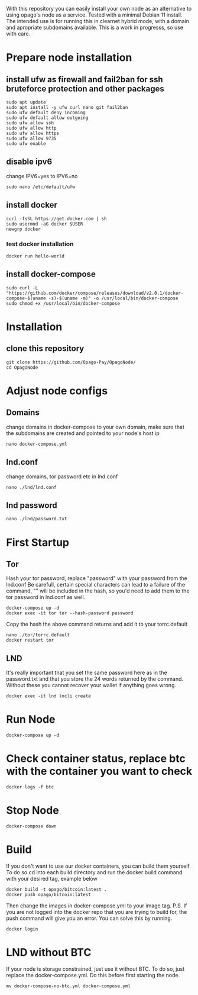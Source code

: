 With this repository you can easily install your own node as an alternative to using opago's node as a service. Tested with a minimal Debian 11 install. The intended use is for running this in clearnet hybrid mode, with a domain and apropriate subdomains available. This is a work in progresss, so use with care.

# Prepare node installation
## install ufw as firewall and fail2ban for ssh bruteforce protection and other packages
```
sudo apt update
sudo apt install -y ufw curl nano git fail2ban
sudo ufw default deny incoming
sudo ufw default allow outgoing
sudo ufw allow ssh
sudo ufw allow http
sudo ufw allow https
sudo ufw allow 9735
sudo ufw enable
```
## disable ipv6
change IPV6=yes to IPV6=no
```
sudo nano /etc/default/ufw
```
## install docker
```
curl -fsSL https://get.docker.com | sh
sudo usermod -aG docker $USER
newgrp docker
```
### test docker installation
```
docker run hello-world
```
## install docker-compose
```
sudo curl -L "https://github.com/docker/compose/releases/download/v2.0.1/docker-compose-$(uname -s)-$(uname -m)" -o /usr/local/bin/docker-compose
sudo chmod +x /usr/local/bin/docker-compose
```

# Installation
## clone this repository
```
git clone https://github.com/Opago-Pay/OpagoNode/
cd OpagoNode
```
# Adjust node configs
## Domains
change domains  in docker-compose to your own domain, make sure that the subdomains are created and pointed to your node's host ip
```
nano docker-compose.yml
```
## lnd.conf
change domains, tor password etc in lnd.conf
```
nano ./lnd/lnd.conf
```
## lnd password
```
nano ./lnd/password.txt
```
# First Startup
## Tor
Hash your tor password, replace "password" with your password from the lnd.conf 
Be carefull, certain special characters can lead to a failure of the command, "" will be included in the hash, so you'd need to add them to the tor password in lnd.conf as well.
```
docker-compose up -d
docker exec -it tor tor --hash-password password
```
Copy the hash the above command returns and add it to your torrc.default
```
nano ./tor/torrc.default
docker restart tor
```
## LND
It's really important that you set the same password here as in the password.txt and that you store the 24 words returned by the command. Without these you cannot recover your wallet if anything goes wrong.
```
docker exec -it lnd lncli create
```
# Run Node
```
docker-compose up -d
```
# Check container status, replace btc with the container you want to check
```
docker logs -f btc
```
# Stop Node
```
docker-compose down
```
# Build
If you don't want to use our docker containers, you can build them yourself. To do so cd into each build directory and run the docker build command with your desired tag, example below
```
docker build -t opago/bitcoin:latest .
docker push opago/bitcoin:latest
```
Then change the images in docker-compose.yml to your image tag.
P.S. If you are not logged into the docker repo that you are trying to build for, the push command will give you an error. You can solve this by running.  
```
docker login
```
# LND without BTC
If your node is storage constrained, just use it without BTC. To do so, just replace the docker-compose.yml. Do this before first starting the node.
```
mv docker-compose-no-btc.yml docker-compose.yml
```
